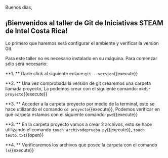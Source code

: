 Buenos días, 

## ¡Bienvenidos al taller de Git de Iniciativas STEAM de Intel Costa Rica!



Lo primero que haremos será configurar el ambiente y verificar la versión Git.

Para este taller no es necesario instalarlo en su máquina. Para comenzar sólo será necesario:

**1. ** Darle click al siguiente enlace `git --version`{{execute}}

**2. **  Una vez comprobada la versión de git crearemos una carpeta llamada proyecto, La podemos crear con el siguiente comando: `mkdir proyecto`{{execute}}

**3. ** Acceder a la carpeta proyecto por medio de la terminal, esto se hace utilizando el comando  `cd proyecto`{{execute}}, Podemos verificar en qué carpeta estamos con el siguiente comando: `pwd`{{execute}}

**3. ** En la carpeta proyecto vamos a crear 2 archivos, esto se hace utilizando el comando `touch archivodeprueba.py`{{execute}}, `touch texto.txt`{{open}}

**4. ** Verificaremos los archivos que posee la carpeta con el comando `ls`{{execute}}

